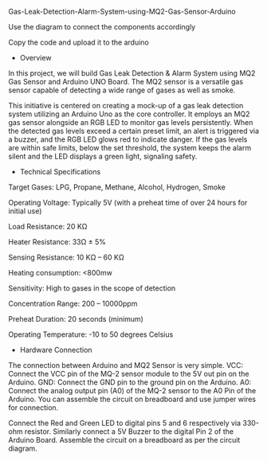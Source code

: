 Gas-Leak-Detection-Alarm-System-using-MQ2-Gas-Sensor-Arduino

Use the diagram to connect the components accordingly

Copy the code and upload it to the arduino


- Overview
  
In this project, we will build Gas Leak Detection & Alarm System using MQ2 Gas Sensor and Arduino UNO Board. The MQ2 sensor is a versatile gas sensor capable of detecting a wide range of gases as well as smoke.

This initiative is centered on creating a mock-up of a gas leak detection system utilizing an Arduino Uno as the core controller. It employs an MQ2 gas sensor alongside an RGB LED to monitor gas levels persistently. When the detected gas levels exceed a certain preset limit, an alert is triggered via a buzzer, and the RGB LED glows red to indicate danger. If the gas levels are within safe limits, below the set threshold, the system keeps the alarm silent and the LED displays a green light, signaling safety.


- Technical Specifications
  
Target Gases: LPG, Propane, Methane, Alcohol, Hydrogen, Smoke

Operating Voltage: Typically 5V (with a preheat time of over 24 hours for initial use)

Load Resistance: 20 KΩ

Heater Resistance: 33Ω ± 5%

Sensing Resistance: 10 KΩ – 60 KΩ

Heating consumption: <800mw

Sensitivity: High to gases in the scope of detection

Concentration Range: 200 – 10000ppm

Preheat Duration: 20 seconds (minimum)

Operating Temperature: -10 to 50 degrees Celsius


- Hardware Connection
  
The connection between Arduino and MQ2 Sensor is very simple.
VCC: Connect the VCC pin of the MQ-2 sensor module to the 5V out pin on the Arduino.
GND: Connect the GND pin to the ground pin on the Arduino.
A0: Connect the analog output pin (A0) of the MQ-2 sensor to the A0 Pin of the Arduino.
You can assemble the circuit on breadboard and use jumper wires for connection.

Connect the Red and Green LED to digital pins 5 and 6 respectively via 330-ohm resistor. Similarly connect a 5V Buzzer to the digital Pin 2 of the Arduino Board.
Assemble the circuit on a breadboard as per the circuit diagram.
